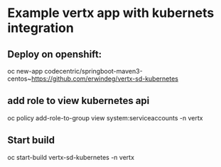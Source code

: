 # Example vertx app with kubernets integration
## Deploy on openshift:
oc new-app codecentric/springboot-maven3-centos~https://github.com/erwindeg/vertx-sd-kubernetes

## add role to view kubernetes api
oc policy add-role-to-group view system:serviceaccounts -n vertx

## Start build
oc start-build vertx-sd-kubernetes -n vertx


